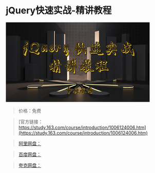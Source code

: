 # jQuery快速实战-精讲教程

![img](../../../assets/study163/free/8de210f1-5bc1-4575-b37c-385c10ccfe8b.jpg)

> 价格：免费

> [官方链接：https://study.163.com/course/introduction/1006124006.htm](https://study.163.com/course/introduction/1006124006.htm)

> [阿里网盘：]()

> [百度网盘：]()

> [夸克网盘：]()
